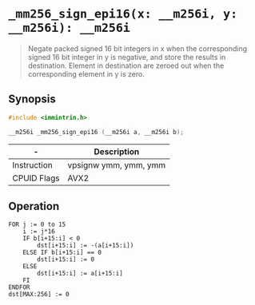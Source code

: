 `_mm256_sign_epi16(x: __m256i, y: __m256i): __m256i`
====================================================

> Negate packed signed 16 bit integers in x when the corresponding signed 16 bit integer in y is negative, and store the results in destination. Element in destination are zeroed out when the corresponding element in y is zero.

## Synopsis

```c
#include <immintrin.h>

__m256i _mm256_sign_epi16 (__m256i a, __m256i b);
```

| -           | Description           |
| ----------- | --------------------- |
| Instruction | vpsignw ymm, ymm, ymm |
| CPUID Flags | AVX2                  |

## Operation

```
FOR j := 0 to 15
	i := j*16
	IF b[i+15:i] < 0
		dst[i+15:i] := -(a[i+15:i])
	ELSE IF b[i+15:i] == 0
		dst[i+15:i] := 0
	ELSE
		dst[i+15:i] := a[i+15:i]
	FI
ENDFOR
dst[MAX:256] := 0
```
